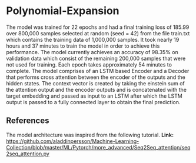 # Polynomial-Expansion

The model was trained for 22 epochs and had a final training loss of 185.99 over 800,000 samples selected at random (seed = 42) from the file train.txt which contains the training data of 1,000,000 samples. It took nearly 19 hours and 37 minutes to train the model in order to achieve this performance. The model currently achieves an accuracy of 98.35% on validation data which consist of the remaining 200,000 samples that were not used for training. Each epoch takes approximately 54 minutes to complete. The model comprises of an LSTM based Encoder and a Decoder that performs cross attention between the encoder of the outputs and the hidden states. The context vector is created by taking the einstein sum of the attention output and the encoder outputs and is concatenated with the target embedding and passed as input to an LSTM after which the LSTM output is passed to a fully connected layer to obtain the final prediction.

## References
The model architecture was inspired from the following tutorial.
**Link:** https://github.com/aladdinpersson/Machine-Learning-Collection/blob/master/ML/Pytorch/more_advanced/Seq2Seq_attention/seq2seq_attention.py
